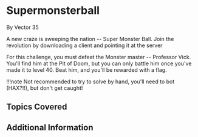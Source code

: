 # Supermonsterball
By Vector 35

A new craze is sweeping the nation -- Super Monster Ball. Join the revolution by downloading a client and pointing it at the server

For this challenge, you must defeat the Monster master -- Professor Vick. You'll find him at the Pit of Doom, but you can only battle him once you've made it to level 40. Beat him, and you'll be rewarded with a flag. 

!!!note
    Not recommended to try to solve by hand, you'll need to bot (HAX?!!), but don't get caught!

## Topics Covered

## Additional Information

